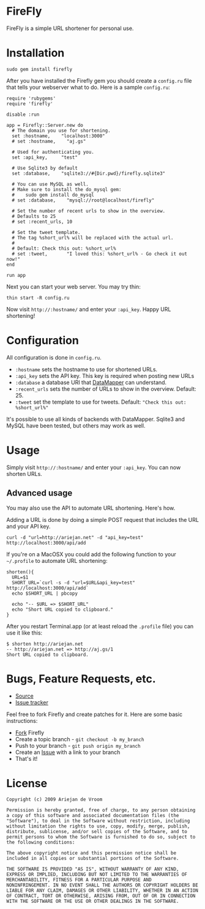 # FireFly

FireFly is a simple URL shortener for personal use.

# Installation

    sudo gem install firefly

After you have installed the Firefly gem you should create a `config.ru` file that tells your webserver what to do. Here is a sample `config.ru`:

    require 'rubygems'
    require 'firefly'
    
    disable :run
    
    app = Firefly::Server.new do
      # The domain you use for shortening.
      set :hostname,    "localhost:3000"
      # set :hostname,    "aj.gs"
      
      # Used for authenticating you.
      set :api_key,     "test"
      
      # Use Sqlite3 by default
      set :database,    "sqlite3://#{Dir.pwd}/firefly.sqlite3"
      
      # You can use MySQL as well. 
      # Make sure to install the do_mysql gem:
      #    sudo gem install do_mysql
      # set :database,    "mysql://root@localhost/firefly"
      
      # Set the number of recent urls to show in the overview.
      # Defaults to 25
      # set :recent_urls, 10
      
      # Set the tweet template.
      # The tag %short_url% will be replaced with the actual url.
      #
      # Default: Check this out: %short_url%
      # set :tweet,       "I loved this: %short_url% - Go check it out now!"
    end
    
    run app

Next you can start your web server. You may try thin:

    thin start -R config.ru

Now visit `http://:hostname/` and enter your `:api_key`. Happy URL shortening!

# Configuration

All configuration is done in `config.ru`. 

 * `:hostname` sets the hostname to use for shortened URLs. 
 * `:api_key` sets the API key. This key is required when posting new URLs
 * `:database` a database URI that [DataMapper][1] can understand.
 * `:recent_urls` sets the number of URLs to show in the overview. Default: 25.
 * `:tweet` set the template to use for tweets. Default: `"Check this out: %short_url%"`

It's possible to use all kinds of backends with DataMapper. Sqlite3 and MySQL have been tested, but others may work as well. 

[1]: http://datamapper.org/

# Usage

Simply visit `http://:hostname/` and enter your `:api_key`. You can now shorten URLs.

## Advanced usage

You may also use the API to automate URL shortening. Here's how.

Adding a URL is done by doing a simple POST request that includes the URL and your API key. 

    curl -d "url=http://ariejan.net" -d "api_key=test" http://localhost:3000/api/add

If you're on a MacOSX you could add the following function to your  `~/.profile` to automate URL shortening:

    shorten(){
      URL=$1
      SHORT_URL=`curl -s -d "url=$URL&api_key=test" http://localhost:3000/api/add`
      echo $SHORT_URL | pbcopy
      
      echo "-- $URL => $SHORT_URL"
      echo "Short URL copied to clipboard."
    }
    
After you restart Terminal.app (or at least reload the `.profile` file) you can use it like this:

    $ shorten http://ariejan.net
    -- http://ariejan.net => http://aj.gs/1
    Short URL copied to clipboard.
    
# Bugs, Feature Requests, etc. 

 * [Source][2]
 * [Issue tracker][3]

[2]: http://github.com/ariejan/firefly
[3]: http://github.com/ariejan/firefly/issues

Feel free to fork Firefly and create patches for it. Here are some basic instructions:

 * [Fork][4] Firefly 
 * Create a topic branch - `git checkout -b my_branch`
 * Push to your branch - `git push origin my_branch`
 * Create an [Issue][5] with a link to your branch
 * That's it!
 
[4]: http://help.github.com/forking/
[5]: http://github.com/ariejan/firefly/issues

# License

    Copyright (c) 2009 Ariejan de Vroom
    
    Permission is hereby granted, free of charge, to any person obtaining
    a copy of this software and associated documentation files (the
    "Software"), to deal in the Software without restriction, including
    without limitation the rights to use, copy, modify, merge, publish,
    distribute, sublicense, and/or sell copies of the Software, and to
    permit persons to whom the Software is furnished to do so, subject to
    the following conditions:
    
    The above copyright notice and this permission notice shall be
    included in all copies or substantial portions of the Software.
    
    THE SOFTWARE IS PROVIDED "AS IS", WITHOUT WARRANTY OF ANY KIND,
    EXPRESS OR IMPLIED, INCLUDING BUT NOT LIMITED TO THE WARRANTIES OF
    MERCHANTABILITY, FITNESS FOR A PARTICULAR PURPOSE AND
    NONINFRINGEMENT. IN NO EVENT SHALL THE AUTHORS OR COPYRIGHT HOLDERS BE
    LIABLE FOR ANY CLAIM, DAMAGES OR OTHER LIABILITY, WHETHER IN AN ACTION
    OF CONTRACT, TORT OR OTHERWISE, ARISING FROM, OUT OF OR IN CONNECTION
    WITH THE SOFTWARE OR THE USE OR OTHER DEALINGS IN THE SOFTWARE.

